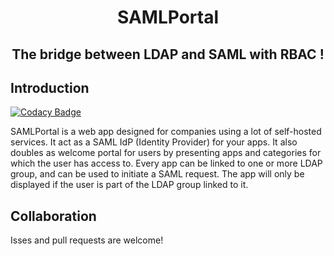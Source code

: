 <h1 align="center">
SAMLPortal  
</h1>

<h2 align="center">
The bridge between LDAP and SAML with RBAC !
</h2>

## Introduction

[![Codacy Badge](https://api.codacy.com/project/badge/Grade/5f0fda20e96042ceae2f98ccbb4c2e30)](https://app.codacy.com/manual/luca_6/SAMLPortal?utm_source=github.com&utm_medium=referral&utm_content=Zegorax/SAMLPortal&utm_campaign=Badge_Grade_Settings)

SAMLPortal is a web app designed for companies using a lot of self-hosted services. It act as a SAML IdP (Identity Provider) for your apps. It also doubles as welcome portal for users by presenting apps and categories for which the user has access to.
Every app can be linked to one or more LDAP group, and can be used to initiate a SAML request. The app will only be displayed if the user is part of the LDAP group linked to it. 

## Collaboration
Isses and pull requests are welcome!


